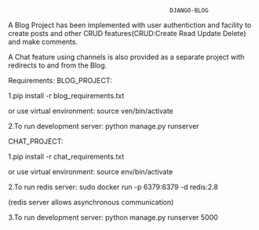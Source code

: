                                                   DJANGO-BLOG

A Blog Project has been implemented with user authentiction and facility to create posts and other CRUD features(CRUD:Create Read Update Delete) and make comments.

A Chat feature using channels is also provided as a separate project with redirects to and from the Blog.

Requirements:
BLOG_PROJECT:

1.pip install -r blog_requirements.txt            

or use virtual environment:  source ven/bin/activate

2.To run development server: python manage.py runserver

CHAT_PROJECT:

1.pip install -r chat_requirements.txt            

or use virtual environment:  source env/bin/activate

2.To run redis server:       sudo docker run -p 6379:6379 -d redis:2.8

(redis server allows asynchronous communication)

3.To run development server:  python manage.py runserver 5000 

